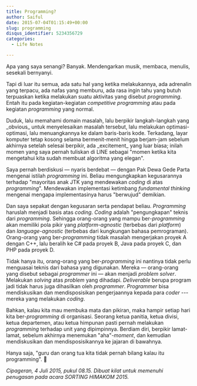 ```yaml
---
title: Programming?
author: Saiful
date: 2015-07-04T01:15:49+00:00
slug: programming
disqus_identifier: 5234356729
categories:
  - Life Notes

---
```

Apa yang saya senangi? Banyak. Mendengarkan musik, membaca, menulis, sesekali bernyanyi.

Tapi di luar itu semua, ada satu hal yang ketika melakukannya, ada adrenalin yang terpacu, ada nafas yang memburu, ada rasa ingin tahu yang butuh terpuaskan ketika melakukan suatu aktivitas yang disebut _programming_. Entah itu pada kegiatan-kegiatan _competitive programming_ atau pada kegiatan _programming_ yang normal.

<!--more-->Duduk, lalu memahami domain masalah, lalu berpikir langkah-langkah yang _obvious_ untuk menyelesaikan masalah tersebut, lalu melakukan optimasi-optimasi, lalu menuangkannya ke dalam baris-baris kode. Terkadang, layar komputer tetap kosong selama bermenit-menit hingga berjam-jam sebelum akhirnya setelah selesai berpikir, ada _excitement_ yang luar biasa; inilah momen yang saya pernah tuliskan di LINE sebagai "momen ketika kita mengetahui kita sudah membuat algoritma yang elegan".

Saya pernah berdiskusi — nyaris berdebat — dengan Pak Dewa Gede Parta mengenai istilah _programming_ ini. Beliau mengungkapkan kegusarannya terhadap "mayoritas anak JTK yang mendewakan _coding_ di atas _programming_". Mendewakan implementasi ketimbang _fundamental thinking_ mengenai mengapa implementasinya harus "berwujud" demikian.

Dan saya sepakat dengan kegusaran serta pendapat beliau. _Programming_ haruslah menjadi basis atas _coding_. _Coding_ adalah "pengungkapan" teknis dari _programming_. Sehingga orang-orang yang mampu ber-_programming_ akan memiliki pola pikir yang _platform-agnostic_ (terbebas dari _platform_) dan _language-agnostic_ (terbebas dari kungkungan bahasa pemrograman). Orang-orang yang ber-_programming_ tidak masalah mengerjakan proyek A dengan C++, lalu beralih ke C# pada proyek B, Java pada proyek C, dan PHP pada proyek D.

Tidak hanya itu, orang-orang yang ber-_programming_ ini nantinya tidak perlu menguasai teknis dari bahasa yang digunakan. Mereka — orang-orang yang disebut sebagai _programmer_ ini — akan menjadi _problem solver_. Melakukan _solving_ atas _problem_ yang dihadapi. _Deliverable_ berupa program jadi tidak harus juga dihasilkan oleh _programmer_. _Programmer_ bisa mendiskusikan dan mendisposisikan pengerjaannya kepada para _coder_ --- mereka yang melakukan _coding_.

Bahkan, kalau kita mau membuka mata dan pikiran, maka hampir setiap hari kita ber-_programming_ di organisasi. Seorang ketua panitia, ketua divisi, ketua departemen, atau ketua himpunan pasti pernah melakukan _programming_ terhadap unit yang dipimpinnya. Berdiam diri, berpikir lamat-lamat, sebelum akhirnya menemukan "aha"-_moment_, dan kemudian mendiskusikan dan mendisposisikannya ke jajaran di bawahnya.

Hanya saja, "guru dan orang tua kita tidak pernah bilang kalau itu programming". 🙂

_Cipageran, 4 Juli 2015, pukul 08.15. Dibuat kilat untuk memenuhi penugasan pada acara SORTING HIMAKOM 2015._
